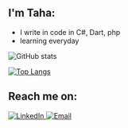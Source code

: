 ## I'm Taha:

- I write in code in C#, Dart, php 
- learning everyday

![GitHub stats](https://github-readme-stats.vercel.app/api?username=Tahateber95&count_private=true&show_icons=true&theme=cobalt&include_all_commits)

[![Top Langs](https://github-readme-stats.vercel.app/api/top-langs/?username=Tahateber95&layout=compact&langs_count=10&hide=html,css,cmake,sass,scss)](https://github.com/anuraghazra/github-readme-stats)

<!--
[![Readme Card](https://github-readme-stats.vercel.app/api/pin/?username=Tahateber95&repo=AspNetCoreFileUpload)](https://github.com/anuraghazra/github-readme-stats)
-->


## Reach me on:
<p>
  <a href="https://www.linkedin.com/in/med-tahar-teber-411861177/" target="_blank">
  	<img src="https://img.shields.io/badge/LinkedIn-%230077B5.svg?&style=flat-square&logo=linkedin&logoColor=white" alt="LinkedIn">
  </a>
  <a href="mailto:tebermedtahar@gmail.com" target="_blank">
	<img src="https://img.shields.io/badge/-Gmail-c14438?style=flat-square&logo=Gmail&logoColor=white" alt="Email">
  </a>
</p>


